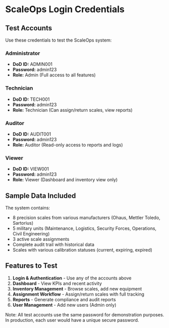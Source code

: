 # ScaleOps Login Credentials

## Test Accounts

Use these credentials to test the ScaleOps system:

### Administrator
- **DoD ID:** ADMIN001
- **Password:** admin123
- **Role:** Admin (Full access to all features)

### Technician
- **DoD ID:** TECH001
- **Password:** admin123
- **Role:** Technician (Can assign/return scales, view reports)

### Auditor
- **DoD ID:** AUDIT001
- **Password:** admin123
- **Role:** Auditor (Read-only access to reports and logs)

### Viewer
- **DoD ID:** VIEW001
- **Password:** admin123
- **Role:** Viewer (Dashboard and inventory view only)

## Sample Data Included

The system contains:
- 8 precision scales from various manufacturers (Ohaus, Mettler Toledo, Sartorius)
- 5 military units (Maintenance, Logistics, Security Forces, Operations, Civil Engineering)
- 3 active scale assignments
- Complete audit trail with historical data
- Scales with various calibration statuses (current, expiring, expired)

## Features to Test

1. **Login & Authentication** - Use any of the accounts above
2. **Dashboard** - View KPIs and recent activity
3. **Inventory Management** - Browse scales, add new equipment
4. **Assignment Workflow** - Assign/return scales with full tracking
5. **Reports** - Generate compliance and audit reports
6. **User Management** - Add new users (Admin only)

Note: All test accounts use the same password for demonstration purposes. In production, each user would have a unique secure password.